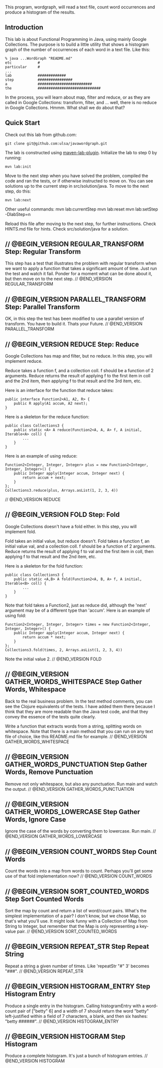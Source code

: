 This program, wordgraph, will read a text file, count word occurrences and produce a histogram of the results.

Introduction
------------
This lab is about Functional Programming in Java, using mainly Google Collections. The purpose is to build a little utility that shows a histogram graph of the number of occurrences of each word in a text file. Like this:

	% java ...WordGraph "README.md"
	etc            #
	particular     #
	...
	lab            #############
	step           ################
	a              #########################
	the            #############################

In the process, you will learn about map, filter and reduce, or as they are called in Google Collections: transform, filter, and ... well, there is no reduce in Google Collections. Hmmm. What shall we do about that?

Quick Start
-----------
Check out this lab from github.com:

	git clone git@github.com:ulsa/javawordgraph.git

The lab is constructed using [maven-lab-plugin](https://github.com/jayway/maven-lab-plugin). Initialize the lab to step 0 by running:

	mvn lab:init

Move to the next step when you have solved the problem, compiled the code and ran the tests, or if otherwise instructed to move on. You can see solutions up to the current step in src/solution/java. To move to the next step, do this:

	mvn lab:next

Other useful commands:
	mvn lab:currentStep
	mvn lab:reset
	mvn lab:setStep -DlabStep=n

Reload this file after moving to the next step, for further instructions.
Check HINTS.md file for hints.
Check src/solution/java for a solution.

// @BEGIN_VERSION REGULAR_TRANSFORM
Step: Regular Transform
-----------------------
This step has a test that illustrates the problem with regular transform when we want to apply a function that takes a significant amount of time. Just run the test and watch it fail. Ponder for a moment what can be done about it, but then move on to the next step.
// @END_VERSION REGULAR_TRANSFORM

// @BEGIN_VERSION PARALLEL_TRANSFORM
Step: Parallel Transform
------------------------
OK, in this step the test has been modified to use a parallel version of transform. You have to build it. Thats your Future<T>.
// @END_VERSION PARALLEL_TRANSFORM

// @BEGIN_VERSION REDUCE
Step: Reduce
------------
Google Collections has map and filter, but no reduce. In this step, you will implement reduce.

Reduce takes a function f, and a collection coll. f should be a function of 2 arguments. Reduce returns the result of applying f to the first item in coll and the 2nd item, then applying f to that result and the 3rd item, etc.

Here is an interface for the function that reduce takes:

    public interface Function2<A1, A2, R> {
        public R apply(A1 accum, A2 next);
    }

Here is a skeleton for the reduce function:

    public class Collections3 {
        public static <A> A reduce(Function2<A, A, A> f, A initial, Iterable<A> coll) {
    	    ...
        }
    }

Here is an example of using reduce:

    Function2<Integer, Integer, Integer> plus = new Function2<Integer, Integer, Integer>() {
        public Integer apply(Integer accum, Integer next) {
            return accum + next;
        }
    };
    Collections3.reduce(plus, Arrays.asList(1, 2, 3, 4))
// @END_VERSION REDUCE

// @BEGIN_VERSION FOLD
Step: Fold
----------
Google Collections doesn't have a fold either. In this step, you will implement fold.

Fold takes an initial value, but reduce doesn't. Fold takes a function f, an initial value val, and a collection coll. f should be a function of 2 arguments. Reduce returns the result of applying f to val and the first item in coll, then applying f to that result and the 2nd item, etc.

Here is a skeleton for the fold function:

    public class Collections3 {
        public static <A,B> A fold(Function2<A, B, A> f, A initial, Iterable<B> coll) {
    	    ...
        }
    }

Note that fold takes a Function2, just as reduce did, although the 'next' argument may be of a different type than 'accum'. Here is an example of using fold:

    Function2<Integer, Integer, Integer> times = new Function2<Integer, Integer, Integer>() {
        public Integer apply(Integer accum, Integer next) {
	        return accum * next;
	    }
	};
    Collections3.fold(times, 2, Arrays.asList(1, 2, 3, 4))

Note the initial value 2.
// @END_VERSION FOLD
	
// @BEGIN_VERSION GATHER_WORDS_WHITESPACE
Step Gather Words, Whitespace
-----------------------------
Back to the real business problem. In the test method comments, you can see the Clojure equivalents of the tests. I have added them there because I think that they are more readable than the Java test code, and that they convey the essence of the tests quite clearly.

Write a function that extracts words from a string, splitting words on whitespace. Note that there is a main method that you can run on any text file of choice, like this README.md file for example.
// @END_VERSION GATHER_WORDS_WHITESPACE

// @BEGIN_VERSION GATHER_WORDS_PUNCTUATION
Step Gather Words, Remove Punctuation
-------------------------------------
Remove not only whitespace, but also any punctuation. Run main and watch the output.
// @END_VERSION GATHER_WORDS_PUNCTUATION

// @BEGIN_VERSION GATHER_WORDS_LOWERCASE
Step Gather Words, Ignore Case
------------------------------
Ignore the case of the words by converting them to lowercase. Run main.
// @END_VERSION GATHER_WORDS_LOWERCASE

// @BEGIN_VERSION COUNT_WORDS
Step Count Words
----------------
Count the words into a map from words to count. Perhaps you'll get some use of that fold implementation now?
// @END_VERSION COUNT_WORDS

// @BEGIN_VERSION SORT_COUNTED_WORDS
Step Sort Counted Words
-----------------------
Sort the map by count and return a list of word/count pairs. What's the simplest implementation of a pair? I don't know, but we chose Map, so that's what you'll use. It might look funny with a Collection of Map from String to Integer, but remember that the Map is only representing a key-value pair.
// @END_VERSION SORT_COUNTED_WORDS

// @BEGIN_VERSION REPEAT_STR
Step Repeat String
------------------
Repeat a string a given number of times. Like 'repeatStr "#" 3' becomes "###".
// @END_VERSION REPEAT_STR

// @BEGIN_VERSION HISTOGRAM_ENTRY
Step Histogram Entry
--------------------
Produce a single entry in the histogram. Calling histogramEntry with a word-count pair of ["betty" 6] and a width of 7 should return the word "betty" left-justified within a field of 7 characters, a blank, and then six hashes: "betty   ######".
// @END_VERSION HISTOGRAM_ENTRY

// @BEGIN_VERSION HISTOGRAM
Step Histogram
--------------
Produce a complete histogram. It's just a bunch of histogram entries.
// @END_VERSION HISTOGRAM
